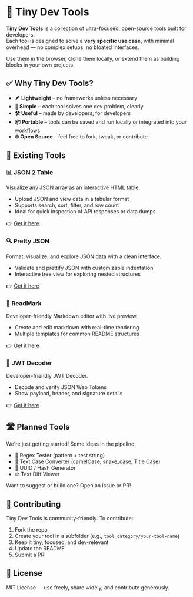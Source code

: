 # 🧰 Tiny Dev Tools

**Tiny Dev Tools** is a collection of ultra-focused, open-source tools built for developers.  
Each tool is designed to solve a **very specific use case**, with minimal overhead — no complex setups, no bloated interfaces.

Use them in the browser, clone them locally, or extend them as building blocks in your own projects.

## ✅ Why Tiny Dev Tools?

- **🪶 Lightweight** – no frameworks unless necessary
- **🧠 Simple** – each tool solves one dev problem, clearly
- **🛠️ Useful** – made by developers, for developers
- **📦 Portable** – tools can be saved and run locally or integrated into your workflows
- **🌐 Open Source** – feel free to fork, tweak, or contribute

## 🔧 Existing Tools

### 📊 JSON 2 Table
Visualize any JSON array as an interactive HTML table.

- Upload JSON and view data in a tabular format
- Supports search, sort, filter, and row count
- Ideal for quick inspection of API responses or data dumps

👉 [Get it here](./json2table.html)

### 🔍 Pretty JSON
Format, visualize, and explore JSON data with a clean interface.

- Validate and prettify JSON with customizable indentation
- Interactive tree view for exploring nested structures

👉 [Get it here](./pretty-json.html)

### 📝 ReadMark
Developer-friendly Markdown editor with live preview.

- Create and edit markdown with real-time rendering
- Multiple templates for common README structures

👉 [Get it here](./markdown-editor.html)

### 📡 JWT Decoder
Developer-friendly JWT Decoder.

- Decode and verify JSON Web Tokens
- Show payload, header, and signature details

👉 [Get it here](./jwt-decoder.html)

## 🛣️ Planned Tools

We're just getting started! Some ideas in the pipeline:

- 📝 Regex Tester (pattern + test string)
- 🔄 Text Case Converter (camelCase, snake_case, Title Case)
- 🧮 UUID / Hash Generator
- ⚖️ Text Diff Viewer

Want to suggest or build one? Open an issue or PR!

## 🤝 Contributing

Tiny Dev Tools is community-friendly. To contribute:

1. Fork the repo
2. Create your tool in a subfolder (e.g., `tool_category/your-tool-name`)
3. Keep it tiny, focused, and dev-relevant
4. Update the README
5. Submit a PR!


## 📄 License

MIT License — use freely, share widely, and contribute generously.


